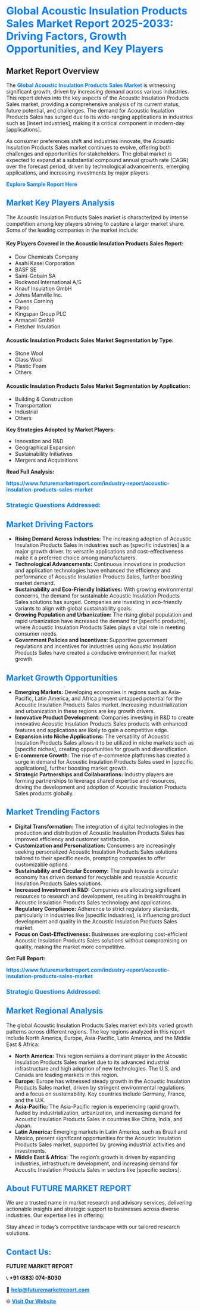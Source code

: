<h1 style="color: #007BFF;">Global Acoustic Insulation Products Sales Market Report 2025-2033: Driving Factors, Growth Opportunities, and Key Players</h1>

<section id="overview">
<h2>Market Report Overview</h2>
<p>The <a href="https://www.futuremarketreport.com/industry-report/acoustic-insulation-products-sales-market" style="color: #007BFF; text-decoration: none;"><strong>Global Acoustic Insulation Products Sales Market</strong></a> is witnessing significant growth, driven by increasing demand across various industries. This report delves into the key aspects of the Acoustic Insulation Products Sales market, providing a comprehensive analysis of its current status, future potential, and challenges. The demand for Acoustic Insulation Products Sales has surged due to its wide-ranging applications in industries such as [insert industries], making it a critical component in modern-day [applications].</p>
<p>As consumer preferences shift and industries innovate, the Acoustic Insulation Products Sales market continues to evolve, offering both challenges and opportunities for stakeholders. The global market is expected to expand at a substantial compound annual growth rate (CAGR) over the forecast period, driven by technological advancements, emerging applications, and increasing investments by major players.</p>
</section>

<section id="overview">
<p><a href="https://www.futuremarketreport.com/request-sample/reportId=108664" style="color: #007BFF; text-decoration: none;"><strong>Explore Sample Report Here</strong></a></p>
</section>

<section id="key-players">
<h2 style="color: #007BFF;">Market Key Players Analysis</h2>
<p>The Acoustic Insulation Products Sales market is characterized by intense competition among key players striving to capture a larger market share. Some of the leading companies in the market include:</p>
<h4>Key Players Covered in the Acoustic Insulation Products Sales Report:</h4>
<ul><li>Dow Chemicals Company</li><li>Asahi Kasei Corporation</li><li>BASF SE</li><li>Saint-Gobain SA</li><li>Rockwool International A/S</li><li>Knauf Insulation GmbH</li><li>Johns Manville Inc.</li><li>Owens Corning</li><li>Paroc</li><li>Kingspan Group PLC</li><li>Armacell GmbH</li><li>Fletcher Insulation</li></ul>
<h4>Acoustic Insulation Products Sales Market Segmentation by Type:</h4>
<ul><li>Stone Wool</li><li>Glass Wool</li><li>Plastic Foam</li><li>Others</li></ul>

<h4>Acoustic Insulation Products Sales Market Segmentation by Application:</h4>
<ul><li>Building &amp; Construction</li><li>Transportation</li><li>Industrial</li><li>Others</li></ul>
<p><strong>Key Strategies Adopted by Market Players:</strong></p>
<ul>
<li>Innovation and R&D</li>
<li>Geographical Expansion</li>
<li>Sustainability Initiatives</li>
<li>Mergers and Acquisitions</li>
</ul>
</section>

<section>
<p><strong>Read Full Analysis: </strong></p><a href="https://www.futuremarketreport.com/industry-report/acoustic-insulation-products-sales-market" style="color: #007BFF; text-decoration: none;"><strong>https://www.futuremarketreport.com/industry-report/acoustic-insulation-products-sales-market</strong></a>
<h3 style="color: #007BFF;">Strategic Questions Addressed:</h3>
</section>

<section id="driving-factors">
<h2 style="color: #007BFF;">Market Driving Factors</h2>
<ul>
<li><strong>Rising Demand Across Industries:</strong> The increasing adoption of Acoustic Insulation Products Sales in industries such as [specific industries] is a major growth driver. Its versatile applications and cost-effectiveness make it a preferred choice among manufacturers.</li>
<li><strong>Technological Advancements:</strong> Continuous innovations in production and application technologies have enhanced the efficiency and performance of Acoustic Insulation Products Sales, further boosting market demand.</li>
<li><strong>Sustainability and Eco-Friendly Initiatives:</strong> With growing environmental concerns, the demand for sustainable Acoustic Insulation Products Sales solutions has surged. Companies are investing in eco-friendly variants to align with global sustainability goals.</li>
<li><strong>Growing Population and Urbanization:</strong> The rising global population and rapid urbanization have increased the demand for [specific products], where Acoustic Insulation Products Sales plays a vital role in meeting consumer needs.</li>
<li><strong>Government Policies and Incentives:</strong> Supportive government regulations and incentives for industries using Acoustic Insulation Products Sales have created a conducive environment for market growth.</li>
</ul>
</section>

<section id="growth-opportunities">
<h2 style="color: #007BFF;">Market Growth Opportunities</h2>
<ul>
<li><strong>Emerging Markets:</strong> Developing economies in regions such as Asia-Pacific, Latin America, and Africa present untapped potential for the Acoustic Insulation Products Sales market. Increasing industrialization and urbanization in these regions are key growth drivers.</li>
<li><strong>Innovative Product Development:</strong> Companies investing in R&D to create innovative Acoustic Insulation Products Sales products with enhanced features and applications are likely to gain a competitive edge.</li>
<li><strong>Expansion into Niche Applications:</strong> The versatility of Acoustic Insulation Products Sales allows it to be utilized in niche markets such as [specific niches], creating opportunities for growth and diversification.</li>
<li><strong>E-commerce Growth:</strong> The rise of e-commerce platforms has created a surge in demand for Acoustic Insulation Products Sales used in [specific applications], further boosting market growth.</li>
<li><strong>Strategic Partnerships and Collaborations:</strong> Industry players are forming partnerships to leverage shared expertise and resources, driving the development and adoption of Acoustic Insulation Products Sales products globally.</li>
</ul>
</section>

<section id="trending-factors">
<h2 style="color: #007BFF;">Market Trending Factors</h2>
<ul>
<li><strong>Digital Transformation:</strong> The integration of digital technologies in the production and distribution of Acoustic Insulation Products Sales has improved efficiency and customer satisfaction.</li>
<li><strong>Customization and Personalization:</strong> Consumers are increasingly seeking personalized Acoustic Insulation Products Sales solutions tailored to their specific needs, prompting companies to offer customizable options.</li>
<li><strong>Sustainability and Circular Economy:</strong> The push towards a circular economy has driven demand for recyclable and reusable Acoustic Insulation Products Sales solutions.</li>
<li><strong>Increased Investment in R&D:</strong> Companies are allocating significant resources to research and development, resulting in breakthroughs in Acoustic Insulation Products Sales technology and applications.</li>
<li><strong>Regulatory Compliance:</strong> Adherence to strict regulatory standards, particularly in industries like [specific industries], is influencing product development and quality in the Acoustic Insulation Products Sales market.</li>
<li><strong>Focus on Cost-Effectiveness:</strong> Businesses are exploring cost-efficient Acoustic Insulation Products Sales solutions without compromising on quality, making the market more competitive.</li>
</ul>
</section>

<section>
<p><strong>Get Full Report: </strong></p><a href="https://www.futuremarketreport.com/industry-report/acoustic-insulation-products-sales-market" style="color: #007BFF; text-decoration: none;"><strong>https://www.futuremarketreport.com/industry-report/acoustic-insulation-products-sales-market</strong></a>
<h3 style="color: #007BFF;">Strategic Questions Addressed:</h3>
</section>


<section id="regional-analysis">
<h2 style="color: #007BFF;">Market Regional Analysis</h2>
<p>The global Acoustic Insulation Products Sales market exhibits varied growth patterns across different regions. The key regions analyzed in this report include North America, Europe, Asia-Pacific, Latin America, and the Middle East & Africa:</p>
<ul>
<li><strong>North America:</strong> This region remains a dominant player in the Acoustic Insulation Products Sales market due to its advanced industrial infrastructure and high adoption of new technologies. The U.S. and Canada are leading markets in this region.</li>
<li><strong>Europe:</strong> Europe has witnessed steady growth in the Acoustic Insulation Products Sales market, driven by stringent environmental regulations and a focus on sustainability. Key countries include Germany, France, and the U.K.</li>
<li><strong>Asia-Pacific:</strong> The Asia-Pacific region is experiencing rapid growth, fueled by industrialization, urbanization, and increasing demand for Acoustic Insulation Products Sales in countries like China, India, and Japan.</li>
<li><strong>Latin America:</strong> Emerging markets in Latin America, such as Brazil and Mexico, present significant opportunities for the Acoustic Insulation Products Sales market, supported by growing industrial activities and investments.</li>
<li><strong>Middle East & Africa:</strong> The region’s growth is driven by expanding industries, infrastructure development, and increasing demand for Acoustic Insulation Products Sales in sectors like [specific sectors].</li>
</ul>
</section>

<footer>
<h2 style="color: #007BFF;">About FUTURE MARKET REPORT</h2>
<p>We are a trusted name in market research and advisory services, delivering actionable insights and strategic support to businesses across diverse industries. Our expertise lies in offering:</p>

<p>Stay ahead in today’s competitive landscape with our tailored research solutions.</p>

<h2 style="color: #007BFF;">Contact Us:</h2>
<p><strong>FUTURE MARKET REPORT</strong></p>
<p>📞 <strong>+91 (883) 074-8030</strong></p>
<p>📧 <strong><a href="mailto:help@futuremarketreport.com" style="color: #007BFF;">help@futuremarketreport.com</a></strong></p>
<p>🌐 <strong><a href="https://www.futuremarketreport.com/" style="color: #007BFF;">Visit Our Website</a></strong></p>
</footer>
